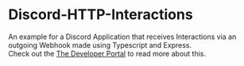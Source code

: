# Discord-HTTP-Interactions
An example for a Discord Application that receives Interactions via an outgoing Webhook made using Typescript and Express.\
Check out the [The Developer Portal](https://discord.com/developers/docs/interactions/receiving-and-responding#security-and-authorization) to read more about this.
